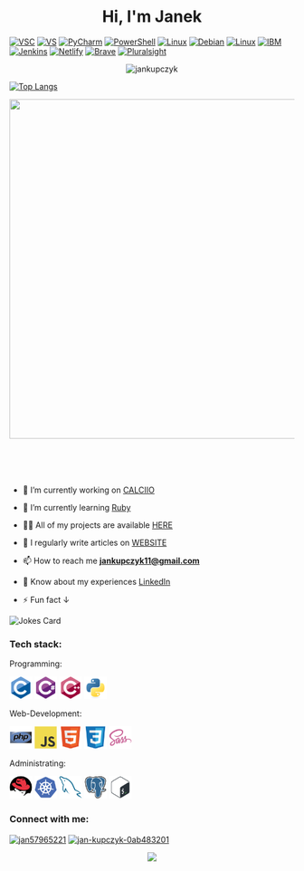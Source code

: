 <h1 align="center">Hi, I'm Janek</h1>



[![VSC](https://img.shields.io/badge/-VSC-0078d7?style=flat-square&logo=visual-studio-code&logoColor=white)]()
[![VS](https://img.shields.io/badge/-VS-8B008B?style=flat-square&logo=visual-studio&logoColor=white)]()
[![PyCharm](https://img.shields.io/badge/-PyCharm-00ab41?style=flat-square&logo=pycharm&logoColor=white)]()
[![PowerShell](https://img.shields.io/badge/-PowerShell-607598?style=flat-square&logo=powershell&logoColor=white)]()
[![Linux](https://img.shields.io/badge/-WSL2-e95420?style=flat-square&logo=linux&logoColor=white)]()
[![Debian](https://img.shields.io/badge/-Debian-A81D33?style=flat-square&logo=debian&logoColor=white)]()
[![Linux](https://img.shields.io/badge/-Linux-87CF3E?style=flat-square&logo=linux&logoColor=white)]()
[![IBM](https://img.shields.io/badge/-IBM-1793D1?style=flat-square&logo=ibm&logoColor=white)]()
[![Jenkins](https://img.shields.io/badge/Jenkins-%232C5263.svg?style=flat-square&logo=jenkins&logoColor=white)]()
[![Netlify](https://img.shields.io/badge/-Netlify-00C7B7?style=flat-square&logo=netlify&logoColor=white)]()
[![Brave](https://img.shields.io/badge/Brave-FB542B?style=flat-square&logo=Brave&logoColor=white)]()
[![Pluralsight](https://img.shields.io/badge/Pluralsight-EE3057?style=flat-square&logo=pluralsight&logoColor=white)]()

<p align="center">
   <img src="https://github-readme-stats.vercel.app/api?username=jankupczyk&show_icons=true&locale=en" alt="jankupczyk" />
</p>


[![Top Langs](https://github-readme-stats.vercel.app/api/top-langs/?username=jankupczyk&layout=compact)](https://github.com/jankupczyk/github-readme-stats)

<img width="600" height="600" src="https://ionicabizau.github.io/github-profile-languages/api.html?@jankupczyk" frameborder="0"></img>
   

<br><br><br>
- 🔭 I’m currently working on [CALCIIO](https://github.com/jankupczyk/CALCIIO)

- 🌱 I’m currently learning [Ruby](https://pl.wikipedia.org/wiki/Ruby_(j%C4%99zyk_programowania))

- 👨‍💻 All of my projects are available [HERE](https://github.com/jankupczyk?tab=repositories)

- 📝 I regularly write articles on [WEBSITE](https://jankupczyk.github.io/KUPCZYK/blog/1?21&06&2022)

- 📫 How to reach me **jankupczyk11@gmail.com**

- 📄 Know about my experiences [LinkedIn](https://www.linkedin.com/in/jan-kupczyk/)

- ⚡ Fun fact   ↓


![Jokes Card](https://readme-jokes.vercel.app/api)



<h3 align="left">Tech stack: </h3>
<p align="left">
Programming:
   
<img src="https://raw.githubusercontent.com/devicons/devicon/master/icons/c/c-original.svg" alt="c" width="40" height="40"/> </a>
<img src="https://raw.githubusercontent.com/devicons/devicon/master/icons/csharp/csharp-original.svg" alt="csharp" width="40" height="40"/> </a>
<img src="https://raw.githubusercontent.com/devicons/devicon/master/icons/cplusplus/cplusplus-original.svg" alt="cplusplus" width="40" height="40"/> </a>
<img src="https://raw.githubusercontent.com/devicons/devicon/master/icons/python/python-original.svg" alt="python" width="40" height="40"/> </a>

Web-Development:

<img src="https://raw.githubusercontent.com/devicons/devicon/master/icons/php/php-original.svg" alt="php" width="40" height="40"/> </a>
<img src="https://raw.githubusercontent.com/devicons/devicon/master/icons/javascript/javascript-original.svg" alt="javascript" width="40" height="40"/> </a>
<img src="https://raw.githubusercontent.com/devicons/devicon/master/icons/html5/html5-original.svg" alt="html5" width="40" height="40"/> </a>
<img src="https://raw.githubusercontent.com/devicons/devicon/master/icons/css3/css3-original.svg" alt="css3" width="40" height="40"/> </a>
<img src="https://raw.githubusercontent.com/devicons/devicon/master/icons/sass/sass-original.svg" alt="sass" width="40" height="40"/> </a>

Administrating: 

<img src="https://raw.githubusercontent.com/devicons/devicon/master/icons/redhat/redhat-original.svg" alt="redhat" width="40" height="40"/> </a>
<img src="https://raw.githubusercontent.com/devicons/devicon/master/icons/kubernetes/kubernetes-plain.svg" alt="kubernetes" width="40" height="40"/> </a>
<img src="https://raw.githubusercontent.com/devicons/devicon/master/icons/mysql/mysql-original.svg" alt="mysql" width="40" height="40"/> </a>
<img src="https://raw.githubusercontent.com/devicons/devicon/master/icons/postgresql/postgresql-original.svg" alt="postgresql" width="40" height="40"/> </a>
<img src="https://raw.githubusercontent.com/devicons/devicon/master/icons/bash/bash-original.svg" alt="bash" width="40" height="40"/> </a>

</p>
<p align="right">  
<h3 align="left">Connect with me:</h3>
<p align="left">
<a href="https://twitter.com/jan57965221" target="blank"><img align="center" src="https://raw.githubusercontent.com/rahuldkjain/github-profile-readme-generator/master/src/images/icons/Social/twitter.svg" alt="jan57965221" height="30" width="40" /></a>
<a href="https://linkedin.com/in/jan-kupczyk-0ab483201" target="blank"><img align="center" src="https://raw.githubusercontent.com/rahuldkjain/github-profile-readme-generator/master/src/images/icons/Social/linked-in-alt.svg" alt="jan-kupczyk-0ab483201" height="30" width="40" /></a>
</p> 
</p>


<p align="center"><img src="https://camo.githubusercontent.com/7998890254268d8ed476c9f66d3fa59d21dd354d2090036083c82af4cda2a0eb/68747470733a2f2f666f7274686562616467652e636f6d2f696d616765732f6261646765732f6275696c742d776974682d6c6f76652e737667" data-canonical-src="https://forthebadge.com/images/badges/built-with-love.svg" style="max-width: 100%;"></p>
